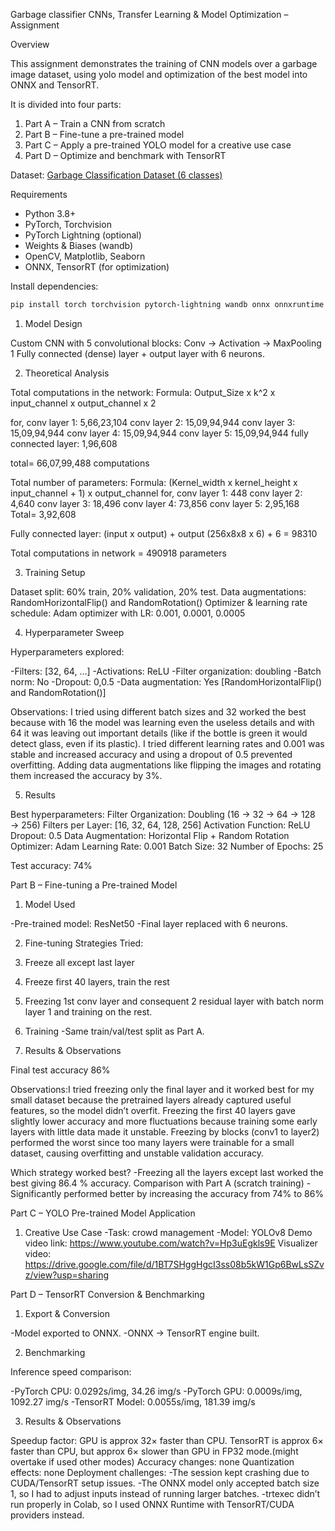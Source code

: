 Garbage classifier
CNNs, Transfer Learning & Model Optimization – Assignment

Overview

This assignment demonstrates the training of CNN models over a garbage image dataset, using yolo model and optimization of the best model into ONNX and TensorRT.

It is divided into four parts:

1. Part A – Train a CNN from scratch
2. Part B – Fine-tune a pre-trained model
3. Part C – Apply a pre-trained YOLO model for a creative use case
4. Part D – Optimize and benchmark with TensorRT

Dataset: [Garbage Classification Dataset (6 classes)](https://drive.google.com/file/d/1nmqD6P14FvoMqqmIseqkuIe2Y40iM2SG/view)

Requirements

* Python 3.8+
* PyTorch, Torchvision
* PyTorch Lightning (optional)
* Weights & Biases (wandb)
* OpenCV, Matplotlib, Seaborn
* ONNX, TensorRT (for optimization)

Install dependencies:

```bash
pip install torch torchvision pytorch-lightning wandb onnx onnxruntime opencv-python matplotlib seaborn
```

1. Model Design

Custom CNN with 5 convolutional blocks:
  Conv → Activation → MaxPooling
1 Fully connected (dense) layer + output layer with 6 neurons.


2. Theoretical Analysis

Total computations in the network: 
Formula: Output_Size x k^2 x input_channel x output_channel x 2

for,
conv layer 1: 5,66,23,104
conv layer 2: 15,09,94,944
conv layer 3: 15,09,94,944
conv layer 4: 15,09,94,944
conv layer 5: 15,09,94,944
fully connected layer: 1,96,608

total= 66,07,99,488 computations

Total number of parameters:
Formula: (Kernel_width x kernel_height x input_channel + 1) x output_channel
for,
conv layer 1: 448
conv layer 2: 4,640
conv layer 3: 18,496
conv layer 4: 73,856
conv layer 5: 2,95,168
Total= 3,92,608

Fully connected layer: (input x output) + output
(256x8x8 x 6) + 6 = 98310

Total computations in network = 490918 parameters

3. Training Setup

Dataset split: 60% train, 20% validation, 20% test.
Data augmentations: RandomHorizontalFlip() and RandomRotation()
Optimizer & learning rate schedule: Adam optimizer with LR: 0.001, 0.0001, 0.0005

4. Hyperparameter Sweep

Hyperparameters explored:

-Filters: [32, 64, …]
-Activations: ReLU
-Filter organization: doubling
-Batch norm: No
-Dropout: 0,0.5
-Data augmentation: Yes [RandomHorizontalFlip() and RandomRotation()]

Observations: I tried using different batch sizes and 32 worked the best because with 16 the model was learning even the useless details and with 64 it was leaving out important details (like if the bottle is green it would detect glass, even if its plastic). I tried different learning rates and 0.001 was stable and increased accuracy and using a dropout of 0.5 prevented overfitting. Adding data augmentations like flipping the images and rotating them increased the accuracy by 3%.

5. Results

Best hyperparameters: 
Filter Organization: Doubling (16 → 32 → 64 → 128 → 256)
Filters per Layer: [16, 32, 64, 128, 256]
Activation Function: ReLU
Dropout: 0.5
Data Augmentation: Horizontal Flip + Random Rotation
Optimizer: Adam
Learning Rate: 0.001
Batch Size: 32
Number of Epochs: 25

Test accuracy: 74%

Part B – Fine-tuning a Pre-trained Model

1. Model Used

-Pre-trained model: ResNet50
-Final layer replaced with 6 neurons.

2. Fine-tuning Strategies
Tried:
1. Freeze all except last layer
2. Freeze first 40 layers, train the rest
3. Freezing 1st conv layer and consequent 2 residual layer with batch norm layer 1 and training on the rest.

3. Training
-Same train/val/test split as Part A.

4. Results & Observations

Final test accuracy 86%

Observations:I tried freezing only the final layer and it worked best for my small dataset because the pretrained layers already captured useful features, so the model didn’t overfit. Freezing the first 40 layers gave slightly lower accuracy and more fluctuations because training some early layers with little data made it unstable. Freezing by blocks (conv1 to layer2) performed the worst since too many layers were trainable for a small dataset, causing overfitting and unstable validation accuracy.

Which strategy worked best?
-Freezing all the layers except last worked the best giving 86.4 % accuracy.
Comparison with Part A (scratch training)
-Significantly performed better by increasing the accuracy from 74% to 86%

Part C – YOLO Pre-trained Model Application

1. Creative Use Case
-Task: crowd management 
-Model: YOLOv8 
Demo video link: https://www.youtube.com/watch?v=Hp3uEgkls9E
Visualizer video: https://drive.google.com/file/d/1BT7SHggHgcI3ss08b5kW1Gp6BwLsSZvz/view?usp=sharing


Part D – TensorRT Conversion & Benchmarking

1. Export & Conversion

-Model exported to ONNX.
-ONNX → TensorRT engine built.

2. Benchmarking

Inference speed comparison:

-PyTorch CPU: 0.0292s/img, 34.26 img/s
-PyTorch GPU: 0.0009s/img, 1092.27 img/s
-TensorRT Model: 0.0055s/img, 181.39 img/s

3. Results & Observations

Speedup factor: GPU is approx 32× faster than CPU. TensorRT is approx 6× faster than CPU, but approx 6× slower than GPU in FP32 mode.(might overtake if used other modes)
Accuracy changes: none
Quantization effects: none
Deployment challenges: 
-The session kept crashing due to CUDA/TensorRT setup issues.
-The ONNX model only accepted batch size 1, so I had to adjust inputs instead of running larger batches.
-trtexec didn’t run properly in Colab, so I used ONNX Runtime with TensorRT/CUDA providers instead.
